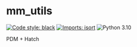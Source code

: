 # mm_utils

[![Code style: black](https://img.shields.io/badge/code%20style-black-000000.svg)](https://github.com/psf/black) [![Imports: isort](https://img.shields.io/badge/%20imports-isort-%231674b1?style=flat&labelColor=ef8336)](https://pycqa.github.io/isort/) ![Python 3.10](https://img.shields.io/badge/python-3.10-blue?style=flat)

PDM + Hatch
